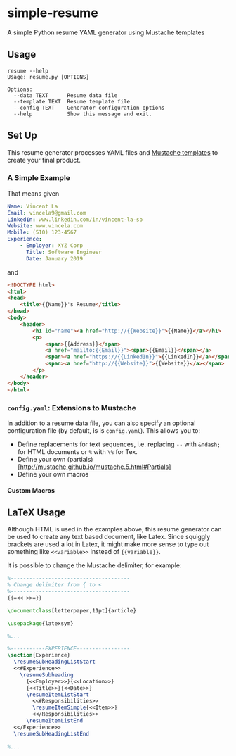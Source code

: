 # simple-resume
A simple Python resume YAML generator using Mustache templates

## Usage
```
resume --help
Usage: resume.py [OPTIONS]

Options:
  --data TEXT      Resume data file
  --template TEXT  Resume template file
  --config TEXT    Generator configuration options
  --help           Show this message and exit.
```

## Set Up
This resume generator processes YAML files and [Mustache templates](http://mustache.github.io/mustache.5.html) to create your final product.

### A Simple Example
That means given

```yaml
Name: Vincent La
Email: vincela9@gmail.com
LinkedIn: www.linkedin.com/in/vincent-la-sb
Website: www.vincela.com
Mobile: (510) 123-4567
Experience:
    - Employer: XYZ Corp
      Title: Software Engineer
      Date: January 2019
```

and

```html
<!DOCTYPE html>
<html>
<head>
    <title>{{Name}}'s Resume</title>
</head>
<body>
    <header>
        <h1 id="name"><a href="http://{{Website}}">{{Name}}</a></h1>
        <p>
            <span>{{Address}}</span>
            <a href="mailto:{{Email}}"><span>{{Email}}</span></a>
            <span><a href="https://{{LinkedIn}}">{{LinkedIn}}</a></span>
            <span><a href="http://{{Website}}">{{Website}}</a></span>
        </p>
    </header>
</body>
</html>
```

### `config.yaml`: Extensions to Mustache
In addition to a resume data file, you can also specify an optional configuration file (by default, is is `config.yaml`). This allows you to:
 * Define replacements for text sequences, i.e. replacing `--` with `&ndash;` for HTML documents or `%` with `\%` for Tex.
 * Define your own (partials)[http://mustache.github.io/mustache.5.html#Partials]
 * Define your own macros
 
#### Custom Macros

## LaTeX Usage
Although HTML is used in the examples above, this resume generator can be used to create any text based document, like Latex. Since squiggly brackets are used a lot in Latex, it might make more sense to type out something like `<<variable>>` instead of `{{variable}}`.

It is possible to change the Mustache delimiter, for example:
```latex
%--------------------------------------
% Change delimiter from { to <
%--------------------------------------
{{=<< >>=}}

\documentclass[letterpaper,11pt]{article}

\usepackage{latexsym}

%...

%-----------EXPERIENCE-----------------
\section{Experience}
  \resumeSubHeadingListStart
  <<#Experience>>
    \resumeSubheading
      {<<Employer>>}{<<Location>>}
      {<<Title>>}{<<Date>>}
      \resumeItemListStart
        <<#Responsibilities>>
        \resumeItemSimple{<<Item>>}
        <</Responsibilities>>
      \resumeItemListEnd
  <</Experience>>
  \resumeSubHeadingListEnd

%...
```

